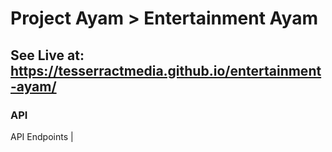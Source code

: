  # Project Ayam > Entertainment Ayam 

## See Live at: https://tesserractmedia.github.io/entertainment-ayam/

### API

API Endpoints | 
